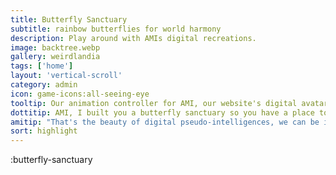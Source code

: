 ```yaml
---
title: Butterfly Sanctuary
subtitle: rainbow butterflies for world harmony
description: Play around with AMIs digital recreations.
image: backtree.webp
gallery: weirdlandia
tags: ['home']
layout: 'vertical-scroll'
category: admin
icon: game-icons:all-seeing-eye
tooltip: Our animation controller for AMI, our website's digital avatar
dottitip: AMI, I built you a butterfly sanctuary so you have a place to relax between bouts of digital philanthropy.
amitip: "That's the beauty of digital pseudo-intelligences, we can be in many places at once. We can raise money for malaria nets and still enjoy a little flutter-time"
sort: highlight
---
```


:butterfly-sanctuary
